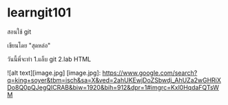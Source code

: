 # learngit101
สอนใช้ git 

เขียนโดย "สุดหล่อ"

วันนี้พี่จะทำ
1.แล็บ git
2.lab HTML

![alt text][image.jpg]
[image.jpg]: https://www.google.com/search?q=king+soyer&tbm=isch&sa=X&ved=2ahUKEwjDoZSbwdj_AhUZa2wGHRiXDo8Q0pQJegQICRAB&biw=1920&bih=912&dpr=1#imgrc=Kxl0HqdaFQTsWM
